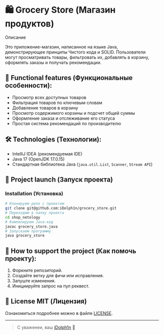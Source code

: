 # 🛍️ Grocery Store (Магазин продуктов)

Описание

Это приложение-магазин, написанное на языке Java, демонстрирующее принципы Чистого кода и SOLID.
Пользователи могут просматривать товары, фильтровать их, добавлять в корзину, оформлять заказы и получать рекомендации.

## 🧮 Functional features (Функциональные особенности):

- Просмотр всех доступных товаров
- Фильтрация товаров по ключевым словам
- Добавление товаров в корзину
- Просмотр содержимого корзины и подсчет общей суммы
- Оформление заказа и отслеживание его статуса
- Простая система рекомендаций по производителю

## 🛠 Technologies (Технологии):

- IntelliJ IDEA (рекомендуемая IDE)
- Java 17 (OpenJDK 17.0.15)
- Стандартная библиотека Java (`java.util.List`, `Scanner`, `Stream API`)

## 🚀 Project launch (Запуск проекта)

### Installation (Установка)

```bash
# Клонируем репо с проектом
git clone git@github.com:iDolph1n/grocery_store.git
# Переходим в папку проекта
cd shop_netology
# Компилируем Java-код
javac grocery_store.java
# Запускаем программу
java grocery_store
```

## 🤝 How to support the project (Как помочь проекту):

1. Форкните репозиторий.
2. Создайте ветку для фичи или исправления.
3. Запуште изменения.
4. Инициируйте запрос на пул реквест.

## 📄 License MIT (Лицензия)

Ознакомиться подробнее можно в файле [LICENSE](./LICENSE/).

---

> С уваженеи, ваш [iDolph1n](https://github.com/iDolph1n) 🐬
